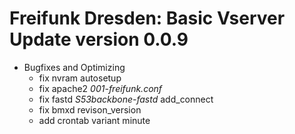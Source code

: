 # Freifunk Dresden: Basic Vserver Update version 0.0.9

* Bugfixes and Optimizing
	- fix nvram autosetup
	- fix apache2 _001-freifunk.conf_
	- fix fastd _S53backbone-fastd_ add_connect
	- fix bmxd revison_version
	- add crontab variant minute
